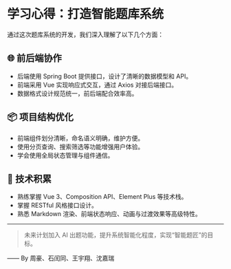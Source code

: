 # 学习心得：打造智能题库系统

通过这次题库系统的开发，我们深入理解了以下几个方面：

## 🌐 前后端协作

- 后端使用 Spring Boot 提供接口，设计了清晰的数据模型和 API。
- 前端采用 Vue 实现响应式交互，通过 Axios 对接后端接口。
- 数据格式设计规范统一，前后端配合效率高。

## 📦 项目结构优化

- 前端组件划分清晰，命名语义明确，维护方便。
- 使用分页查询、搜索筛选等功能增强用户体验。
- 学会使用全局状态管理与组件通信。

## 📖 技术积累

- 熟练掌握 Vue 3、Composition API、Element Plus 等技术栈。
- 掌握 RESTful 风格接口设计。
- 熟悉 Markdown 渲染、前端状态响应、动画与过渡效果等高级特性。

---

> 未来计划加入 AI 出题功能，提升系统智能化程度，实现“智能题匠”的目标。

—— By 周豪、石闰同、王宇翔、沈嘉瑞